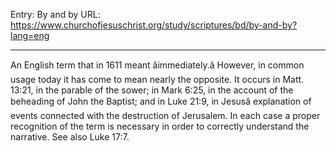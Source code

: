 Entry: By and by
URL: https://www.churchofjesuschrist.org/study/scriptures/bd/by-and-by?lang=eng

---

An English term that in 1611 meant âimmediately.â However, in common usage today it has come to mean nearly the opposite. It occurs in Matt. 13:21, in the parable of the sower; in Mark 6:25, in the account of the beheading of John the Baptist; and in Luke 21:9, in Jesusâ explanation of events connected with the destruction of Jerusalem. In each case a proper recognition of the term is necessary in order to correctly understand the narrative. See also Luke 17:7.
